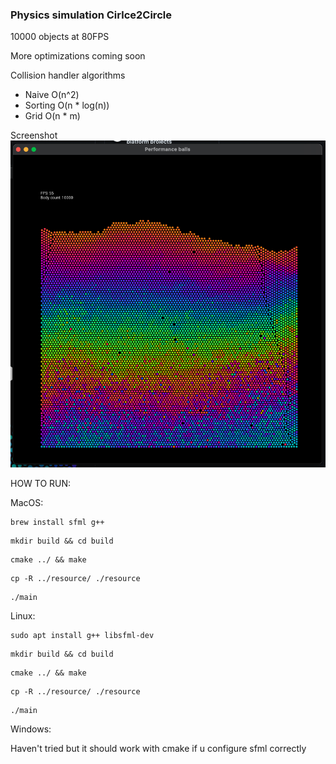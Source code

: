 ### Physics simulation Cirlce2Circle

10000 objects at 80FPS

More optimizations coming soon

Collision handler algorithms

- Naive O(n^2)
- Sorting O(n * log(n))
- Grid O(n * m)

Screenshot
![alt text](images/ss.png)

HOW TO RUN:

MacOS:
```
brew install sfml g++
```
```
mkdir build && cd build
```
```
cmake ../ && make
```
```
cp -R ../resource/ ./resource
```
```
./main
```
Linux:
```
sudo apt install g++ libsfml-dev
```
```
mkdir build && cd build
```
```
cmake ../ && make
```
```
cp -R ../resource/ ./resource       
```
```
./main
```
Windows:

Haven't tried but it should work with cmake if u configure sfml correctly